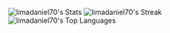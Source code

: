 ![limadaniel70's Stats](https://github-readme-stats.vercel.app/api?username=limadaniel70&theme=vue-dark&show_icons=true&hide_border=true&count_private=true)
![limadaniel70's Streak](https://github-readme-streak-stats.herokuapp.com/?user=limadaniel70&theme=vue-dark&hide_border=true)
![limadaniel70's Top Languages](https://github-readme-stats.vercel.app/api/top-langs/?username=limadaniel70&theme=vue-dark&show_icons=true&hide_border=true&layout=compact)
